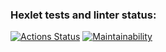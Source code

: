 ### Hexlet tests and linter status:
[![Actions Status](https://github.com/jstSashas/frontend-project-44/workflows/hexlet-check/badge.svg)](https://github.com/jstSashas/frontend-project-44/actions)
[![Maintainability](https://api.codeclimate.com/v1/badges/442b28d19c5ca77ddcb0/maintainability)](https://codeclimate.com/github/jstSashas/frontend-project-44/maintainability)